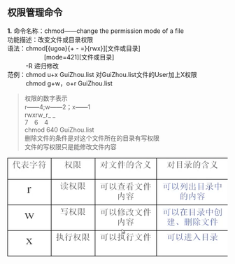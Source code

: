 ## 权限管理命令<br/>
**1.** 命令名称：chmod——change the permission mode of a file<br/>
功能描述：改变文件或目录权限<br/>
语法：chmod[{ugoa}{+ - =}{rwx}][文件或目录]<br/>
&emsp;&emsp;&emsp;&emsp;&emsp;&emsp;[mode=421][文件或目录]<br/>
&emsp;&emsp;&emsp;-R 递归修改<br/>
范例：chmod u+x GuiZhou.list 对GuiZhou.list文件的User加上X权限<br/>
&emsp;&emsp;&emsp;chmod g+w，o+r GuiZhou.list<br/>
>权限的数字表示<br/>
r——4;w——2；x——1<br/>
rwxrw_r_ _<br/>
7&emsp;6&emsp;4<br/>
chmod 640 GuiZhou.list<br/>
删除文件的条件是对这个文件所在的目录有写权限<br/>
文件的写权限只是能修改文件内容<br/>

![权限含义](https://github.com/Sudin-Sophy/Linux-Note/blob/master/1.png?raw=true)

